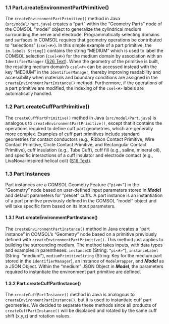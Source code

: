 ###  1.1 Part.createEnvironmentPartPrimitive()

The `createEnvironmentPartPrimitive()` method in Java
(`src/model/Part.java`) creates a “part” within the “Geometry Parts” node
of the COMSOL “model” object to generalize the cylindrical medium
surrounding the nerve and electrode. Programmatically selecting domains
and surfaces in COMSOL requires that geometry operations be contributed
to “selections” (`csel<#>`). In this simple example of a part
primitive, the `im.labels String[]` contains the string “MEDIUM” which
is used to label the COMSOL selection (`csel<#>`) for the medium domain
by association with an `IdentifierManager` ([S26 Text](https://github.com/wmglab-duke/ascent/wiki/S26:-Java-utility-classes)). When the geometry of the
primitive is built, the resulting medium domain’s `csel<#>` can be
accessed instead with the key “MEDIUM” in the `IdentifierManager`, thereby
improving readability and accessibility when materials and boundary
conditions are assigned in the `createEnvironmentPartInstance()` method.
Furthermore, if the operations of a part primitive are modified, the
indexing of the `csel<#>` labels are automatically handled. 

###  1.2 Part.createCuffPartPrimitive()

The `createCuffPartPrimitive()` method in Java (`src/model/Part.java`) is
analogous to `createEnvironmentPartPrimitive()`, except that it contains
the operations required to define cuff part geometries, which are
generally more complex. Examples of cuff part primitives include
standard geometries for contact conductors (e.g., Ribbon Contact
Primitive, Wire Contact Primitive, Circle Contact Primitive, and
Rectangular Contact Primitive), cuff insulation (e.g., Tube Cuff), cuff
fill (e.g., saline, mineral oil), and specific interactions of a cuff
insulator and electrode contact (e.g., LivaNova-inspired helical coil)
([S16 Text](https://github.com/wmglab-duke/ascent/wiki/S16:-Library-of-part-primitives-for-electrode-contacts-and-cuffs)).

###  1.3 Part Instances

Part instances are a COMSOL Geometry Feature (`“pi<#>”`) in the
“Geometry” node based on user-defined input parameters stored in
***Model*** and default parameters for “preset” cuffs. A part instance
is an instantiation of a part primitive previously defined in the COMSOL
“model” object and will take specific form based on its input
parameters.

#### 1.3.1 Part.createEnvironmentPartInstance()

The `createEnvironmentPartInstance()` method in Java creates a “part
instance” in COMSOL’s “Geometry” node based on a primitive previously
defined with `createEnvironmentPartPrimitive()`. This method just applies
to building the surrounding medium. The method takes inputs, with data
types and examples in parentheses: `instanceID` (String: `“pi<#>”`),
`instanceLabel` (String: “medium”), `mediumPrimitiveString` (String: Key for
the medium part stored in the `identifierManager`), an instance of
`ModelWrapper`, and ***Model*** as a JSON Object. Within the “medium” JSON
Object in ***Model***, the parameters required to instantiate the
environment part primitive are defined.

#### 1.3.2 Part.createCuffPartInstance()

The `createCuffPartInstance()` method in Java is analogous to
`createEnvironmentPartInstance()`, but it is used to instantiate cuff part
geometries. We decided to separate these methods since all products of
`createCuffPartInstance()` will be displaced and rotated by the same cuff
shift (x,y,z) and rotation values.